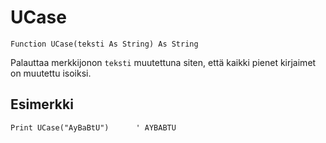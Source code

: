 <!--text-->
UCase
=====

```eppabasic
Function UCase(teksti As String) As String
```

Palauttaa merkkijonon `teksti` muutettuna siten, että kaikki pienet kirjaimet on muutettu isoiksi.

Esimerkki
---------
```eppabasic
Print UCase("AyBaBtU")      ' AYBABTU
```
